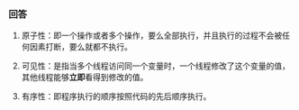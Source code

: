 ### 回答

1. 原子性：即一个操作或者多个操作，要么全部执行，并且执行的过程不会被任何因素打断，要么就都不执行。

2. 可见性：是指当多个线程访问同一个变量时，一个线程修改了这个变量的值，其他线程能够**立即**看得到修改的值。

3. 有序性：即程序执行的顺序按照代码的先后顺序执行。
